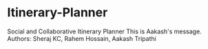 # Itinerary-Planner
Social and Collaborative Itinerary Planner
This is Aakash's message.
Authors: Sheraj KC, Rahem Hossain, Aakash Tripathi
